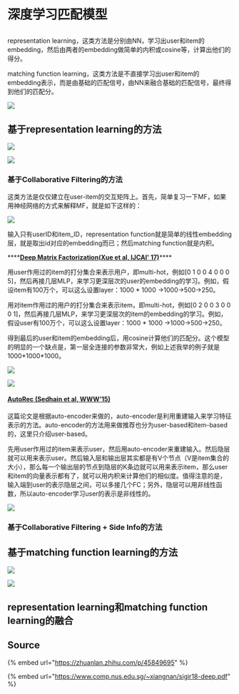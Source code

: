 # 深度学习匹配模型

## 

representation learning，这类方法是分别由NN，学习出user和item的embedding，然后由两者的embedding做简单的内积或cosine等，计算出他们的得分。

matching function learning，这类方法是不直接学习出user和item的embedding表示，而是由基础的匹配信号，由NN来融合基础的匹配信号，最终得到他们的匹配分。

![](../../../../.gitbook/assets/timline-jie-tu-20190318115706.png)

## **基于representation learning的方法**

![](../../../../.gitbook/assets/timline-jie-tu-20190318120032.png)

![](../../../../.gitbook/assets/timline-jie-tu-20190318120233.png)

### **基于Collaborative Filtering的方法**

这类方法是仅仅建立在user-item的交互矩阵上。首先，简单复习一下MF，如果用神经网络的方式来解释MF，就是如下这样的：

![](../../../../.gitbook/assets/timline-jie-tu-20190318121859.png)

输入只有userID和item\_ID，representation function就是简单的线性embedding层，就是取出id对应的embedding而已；然后matching function就是内积。

\*\*\*\*[**Deep Matrix Factorization\(Xue et al, IJCAI' 17\)**](https://pdfs.semanticscholar.org/35e7/4c47cf4b3a1db7c9bfe89966d1c7c0efadd0.pdf?_ga=2.148333367.182853621.1552882810-701334199.1540873247)\*\*\*\*

用user作用过的item的打分集合来表示用户，即multi-hot，例如\[0 1 0 0 4 0 0 0 5\]，然后再接几层MLP，来学习更深层次的user的embedding的学习。例如，假设item有100万个，可以这么设置layer：1000 \* 1000 -&gt;1000-&gt;500-&gt;250。

用对item作用过的用户的打分集合来表示item，即multi-hot，例如\[0 2 0 0 3 0 0 0 1\]，然后再接几层MLP，来学习更深层次的item的embedding的学习。例如，假设user有100万个，可以这么设置layer：1000 \* 1000 -&gt;1000-&gt;500-&gt;250。

得到最后的user和item的embedding后，用cosine计算他们的匹配分。这个模型的明显的一个缺点是，第一层全连接的参数非常大，例如上述我举的例子就是1000\*1000\*1000。

![](../../../../.gitbook/assets/timline-jie-tu-20190318122346.png)

![](../../../../.gitbook/assets/timline-jie-tu-20190318122407.png)

#### [AutoRec \(Sedhain et al, WWW’15\)](http://users.cecs.anu.edu.au/~u5098633/papers/www15.pdf)

这篇论文是根据auto-encoder来做的，auto-encoder是利用重建输入来学习特征表示的方法。auto-encoder的方法用来做推荐也分为user-based和item-based的，这里只介绍user-based。

先用user作用过的item来表示user，然后用auto-encoder来重建输入。然后隐层就可以用来表示user。然后输入层和输出层其实都是有V个节点（V是item集合的大小），那么每一个输出层的节点到隐层的K条边就可以用来表示item，那么user和item的向量表示都有了，就可以用内积来计算他们的相似度。值得注意的是，输入端到user的表示隐层之间，可以多接几个FC；另外，隐层可以用非线性函数，所以auto-encoder学习user的表示是非线性的。

![](../../../../.gitbook/assets/timline-jie-tu-20190318122846.png)

### **基于Collaborative Filtering + Side Info的方法**

##  **基于matching function learning的方法**

![](../../../../.gitbook/assets/timline-jie-tu-20190318120059.png)

![](../../../../.gitbook/assets/timline-jie-tu-20190318120332.png)

##  **representation learning和matching function learning的融合**

## Source

{% embed url="https://zhuanlan.zhihu.com/p/45849695" %}

{% embed url="https://www.comp.nus.edu.sg/~xiangnan/sigir18-deep.pdf" %}



